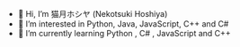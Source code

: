 - 👋 Hi, I’m 猫月ホシヤ (Nekotsuki Hoshiya)
- 👀 I’m interested in Python, Java, JavaScript, C++ and C#
- 🌱 I’m currently learning Python , C# , JavaScript and C++

<!---
This is a ✨ special ✨ repository because its `README.md` (this file) appears on your GitHub profile.
You can click the Preview link to take a look at your changes.
--->
